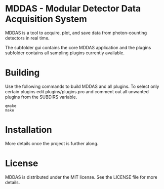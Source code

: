 MDDAS - Modular Detector Data Acquisition System
=====

MDDAS is a tool to acquire, plot, and save data from photon-counting
detectors in real time.

The subfolder gui contains the core MDDAS application and the plugins
subfolder contains all sampling plugins currently available.

Building
=====

Use the following commands to build MDDAS and all plugins. To select
only certain plugins edit plugins/plugins.pro and comment out all
unwanted plugins from the SUBDIRS variable.

    qmake
    make

Installation
=====

More details once the project is further along.

License
=====

MDDAS is distributed under the MIT license. See the LICENSE file for
more details.

